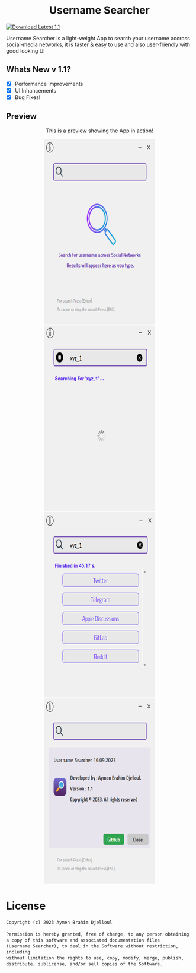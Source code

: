 <h1 align="center">Username Searcher</h1>

[![Download Latest 1.1](https://img.shields.io/badge/Download-Latest-brightgreen.svg)](https://github.com/aymenbrahimdjelloul/Username-Searcher/releases/download/v1.0.0-beta/Username-Searcher-0.0.1v.zip) 

<p>Username Searcher is a light-weight App to search your username accross social-media networks, it is faster & easy to use and also user-friendly with good looking UI</p>

<h2>Whats New v 1.1?</h2>

- [x] Performance Improvements
- [x] UI Inhancements
- [x] Bug Fixes!

<h2>Preview</h2>
<p align="center">This is a preview showing the App in action!</p>
<div align="center">
  <img src="images/username_searcher_pic1.png" width="300" height="500" alt="Image 1">
  <img src="images/username_searcher_pic2.png" width="300" height="500" alt="Image 2">
  <img src="images/username_searcher_pic3.png" width="300" height="500" alt="Image 3">
  <img src="images/username_searcher_pic4.png" width="300" height="500" alt="Image 4">
</div>

<h1>License</h1>

~~~
Copyright (c) 2023 Aymen Brahim Djelloul

Permission is hereby granted, free of charge, to any person obtaining
a copy of this software and associated documentation files
(Username Searcher), to deal in the Software without restriction, including
without limitation the rights to use, copy, modify, merge, publish,
distribute, sublicense, and/or sell copies of the Software.
~~~
